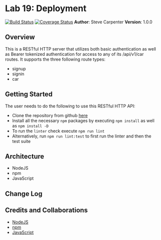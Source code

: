 # Lab 19: Deployment

[![Build Status](https://travis-ci.org/stevegcarpenter/19-deployment.svg?branch=master)](https://travis-ci.org/stevegcarpenter/19-deployment)
[![Coverage Status](https://coveralls.io/repos/github/stevegcarpenter/19-deployment/badge.svg?branch=master)](https://coveralls.io/github/stevegcarpenter/19-deployment?branch=master)
**Author**: Steve Carpenter
**Version**: 1.0.0

## Overview
This is a RESTful HTTP server that utilizes both basic authentication as well
as Bearer tokenized authentication for access to any of its /api/v1/car
routes. It supports the three following route types:
- signup
- signin
- car

## Getting Started
The user needs to do the following to use this RESTful HTTP API:
- Clone the repository from github [here]()
- Install all the necessary `npm` packages by executing `npm install` as well as `npm install -D`
- To run the `linter` check execute `npm run lint`
- Alternatively, run `npm run lint:test` to first run the linter and then the test suite

## Architecture
- NodeJS
- npm
- JavaScript

## Change Log

## Credits and Collaborations
- [NodeJS](https://nodejs.org)
- [npm](https://www.npmjs.com/)
- [JavaScript](https://www.javascript.com/)
